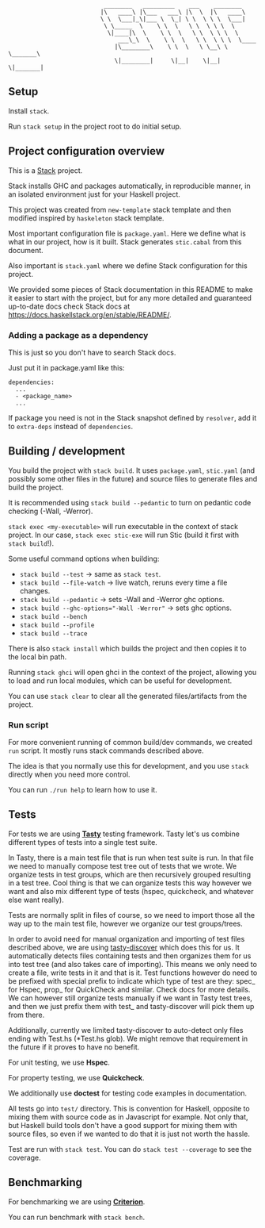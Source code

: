 ```
                           ________   _________    ___    ________  
                          |\   ____\ |\___   ___\ |\  \  |\   ____\  
                          \ \  \___|_\|___ \  \_| \ \  \ \ \  \___|  
                           \ \_____  \    \ \  \   \ \  \ \ \  \  
                            \|____|\  \    \ \  \   \ \  \ \ \  \  
                               ___\_\  \    \ \  \   \ \  \ \ \  \____  
                              |\________\    \ \  \   \ \__\ \ \_______\  
                              \|________|     \|__|    \|__|  \|_______|  
```

## Setup
Install `stack`.

Run `stack setup` in the project root to do initial setup.

## Project configuration overview
This is a [Stack](https://docs.haskellstack.org/en/stable/README/) project.

Stack installs GHC and packages automatically, in reproducible manner, in an isolated environment just for your Haskell project.

This project was created from `new-template` stack template and then modified inspired by `haskeleton` stack template.

Most important configuration file is `package.yaml`. Here we define what is what in our project, how is it built. Stack generates `stic.cabal` from this document.

Also important is `stack.yaml` where we define Stack configuration for this project.

We provided some pieces of Stack documentation in this README to make it easier to start with the project, but for any more detailed and guaranteed up-to-date docs check Stack docs at https://docs.haskellstack.org/en/stable/README/.

### Adding a package as a dependency
This is just so you don't have to search Stack docs.

Just put it in package.yaml like this:
```
dependencies:
  ...
  - <package_name>
  ...
```

If package you need is not in the Stack snapshot defined by `resolver`, add it to `extra-deps` instead of `dependencies`.


## Building / development
You build the project with `stack build`. It uses `package.yaml`, `stic.yaml` (and possibly some other files in the future) and source files to generate files and build the project.

It is recommended using `stack build --pedantic` to turn on pedantic code checking (-Wall, -Werror).

`stack exec <my-executable>` will run executable in the context of stack project.
In our case, `stack exec stic-exe` will run Stic (build it first with `stack build`!).

Some useful command options when building:
- `stack build --test` -> same as `stack test`.
- `stack build --file-watch` -> live watch, reruns every time a file changes.
- `stack build --pedantic` -> sets -Wall and -Werror ghc options.
- `stack build --ghc-options="-Wall -Werror"` -> sets ghc options.
- `stack build --bench`
- `stack build --profile`
- `stack build --trace`

There is also `stack install` which builds the project and then copies it to the local bin path.

Running `stack ghci` will open ghci in the context of the project, allowing you to load and run local modules, which can be useful for development.

You can use `stack clear` to clear all the generated files/artifacts from the project.

### Run script
For more convenient running of common build/dev commands, we created `run` script.
It mostly runs stack commands described above.

The idea is that you normally use this for development, and you use `stack` directly when you need more control.

You can run `./run help` to learn how to use it.


## Tests
For tests we are using [**Tasty**](https://documentup.com/feuerbach/tasty) testing framework. Tasty let's us combine different types of tests into a single test suite.

In Tasty, there is a main test file that is run when test suite is run. In that file we need to manually compose test tree out of tests that we wrote. We organize tests in test groups, which are then recursively grouped resulting in a test tree.
Cool thing is that we can organize tests this way however we want and also mix different type of tests (hspec, quickcheck, and whatever else want really).

Tests are normally split in files of course, so we need to import those all the way up to the main test file, however we organize our test groups/trees.

In order to avoid need for manual organization and importing of test files described above, we are using [tasty-discover](https://hackage.haskell.org/package/tasty-discover) which does this for us. It automatically detects files containing tests and then organizes them for us into test tree (and also takes care of importing). This means we only need to create a file, write tests in it and that is it.
Test functions however do need to be prefixed with special prefix to indicate which type of test are they: spec_ for Hspec, prop_ for QuickCheck and similar. Check docs for more details.
We can however still organize tests manually if we want in Tasty test trees, and then we just prefix them with test_ and tasty-discover will pick them up from there.

Additionally, currently we limited tasty-discover to auto-detect only files ending with Test.hs (*Test.hs glob). We might remove that requirement in the future if it proves to have no benefit.

For unit testing, we use **Hspec**.

For property testing, we use **Quickcheck**.

We additionally use **doctest** for testing code examples in documentation.

All tests go into `test/` directory. This is convention for Haskell, opposite to mixing them with source code as in Javascript for example. Not only that, but Haskell build tools don't have a good support for mixing them with source files, so even if we wanted to do that it is just not worth the hassle.

Test are run with `stack test`. You can do `stack test --coverage` to see the coverage.

## Benchmarking
For benchmarking we are using [**Criterion**](http://www.serpentine.com/criterion/).

You can run benchmark with `stack bench`.
